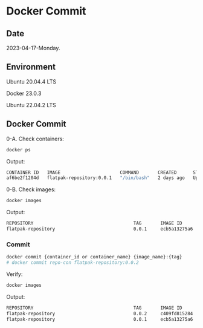# Docker Commit

## Date

2023-04-17-Monday.

## Environment

Ubuntu 20.04.4 LTS

Docker 23.0.3

Ubuntu 22.04.2 LTS

## Docker Commit

0-A. Check containers:

```Bash
docker ps
```

Output:

```Bash
CONTAINER ID   IMAGE                      COMMAND       CREATED      STATUS      PORTS     NAMES
af6be2f1204d   flatpak-repository:0.0.1   "/bin/bash"   2 days ago   Up 2 days             repo-con
```

0-B. Check images:

```Bash
docker images
```

Output:

```Bash
REPOSITORY                                     TAG       IMAGE ID       CREATED        SIZE
flatpak-repository                             0.0.1     ecb5a13275a6   3 days ago     5.95GB
```

### Commit

```Bash
docker commit {container_id or container_name} {image_name}:{tag}
# docker commit repo-con flatpak-repository:0.0.2
```

Verify:

```Bash
docker images
```

Output:

```Bash
REPOSITORY                                     TAG       IMAGE ID       CREATED          SIZE
flatpak-repository                             0.0.2     c409fd815284   19 seconds ago   6.04GB
flatpak-repository                             0.0.1     ecb5a13275a6   3 days ago       5.95GB
```

